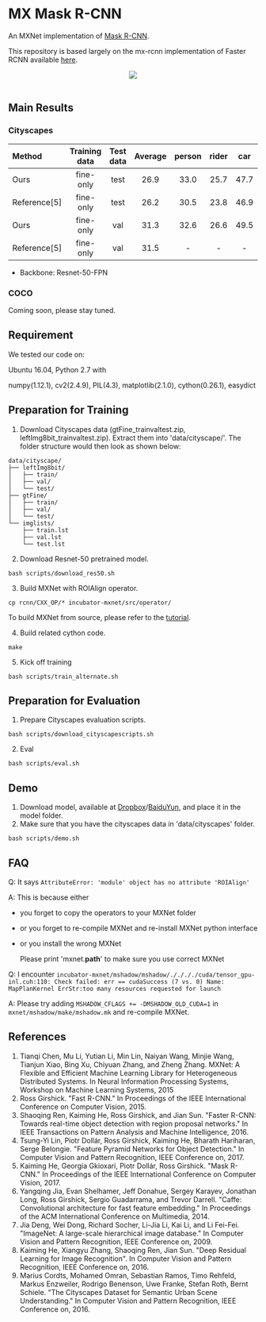 # MX Mask R-CNN
An MXNet implementation of [Mask R-CNN](https://arxiv.org/abs/1703.06870).

This repository is based largely on the mx-rcnn implementation of Faster RCNN available [here](https://github.com/precedenceguo/mx-rcnn).


<div align="center">
<img src="https://github.com/TuSimple/mx-maskrcnn/blob/master/figures/maskrcnn_result.png"><br><br>
</div>


## Main Results


### Cityscapes 

| Method |Training data| Test data| Average | person | rider | car | truck | bus  | train| motorcycle| bicycle|
|:---|:---:|:---:|:---:|:---:|:---:|:---:|:---:|:---:|:---:|:---:|:---:|
| Ours| fine-only |test|26.9|33.0|25.7|47.7|21.6|27.4|23.0|19.9|16.9|
| Reference[5]| fine-only |test|26.2|30.5|23.8|46.9|22.8|32.2|18.6|19.1|16.0|
| Ours | fine-only |val|31.3|32.6|26.6|49.5|26.5|45.4|32.1|17.6|20.4|
| Reference[5]| fine-only |val|31.5| -| -| -| -| -| -| -| -| -| -|

- Backbone: Resnet-50-FPN

### COCO
Coming soon, please stay tuned.

## Requirement

We tested our code on:

Ubuntu 16.04, Python 2.7 with

numpy(1.12.1), cv2(2.4.9), PIL(4.3), matplotlib(2.1.0), cython(0.26.1), easydict

## Preparation for Training

1. Download Cityscapes data (gtFine_trainvaltest.zip, leftImg8bit_trainvaltest.zip). Extract them into 'data/cityscape/'.
 The folder structure would then look as shown below:

```
data/cityscape/
├── leftImg8bit/
│   ├── train/
│   ├── val/
│   └── test/
├── gtFine/
│   ├── train/
│   ├── val/
│   └── test/
└── imglists/
    ├── train.lst
    ├── val.lst
    └── test.lst
```


2. Download Resnet-50 pretrained model.
```
bash scripts/download_res50.sh

```

3. Build MXNet with ROIAlign operator.

```
cp rcnn/CXX_OP/* incubator-mxnet/src/operator/
```

To build MXNet from source, please refer to the [tutorial](https://mxnet.incubator.apache.org/get_started/build_from_source.html).

4. Build related cython code.

```
make
```

5. Kick off training

```
bash scripts/train_alternate.sh
```

## Preparation for Evaluation
1. Prepare Cityscapes evaluation scripts.

```
bash scripts/download_cityscapescripts.sh
```
2. Eval
```
bash scripts/eval.sh
```

## Demo
1. Download model, available at [Dropbox](https://www.dropbox.com/s/zidcbbt7apwg3z6/final-0000.params?dl=0)/[BaiduYun](https://pan.baidu.com/s/1o8n4VMU), and place it in the model folder. 
2. Make sure that you have the cityscapes data in 'data/cityscapes' folder.
```
bash scripts/demo.sh
```
## FAQ
Q: It says `AttributeError: 'module' object has no attribute 'ROIAlign'`

A: This is because either
 - you forget to copy the operators to your MXNet folder
 - or you forget to re-compile MXNet and re-install MXNet python interface
 - or you install the wrong MXNet
 
     Please print 'mxnet.__path__' to make sure you use correct MXNet
     
Q: I encounter `incubator-mxnet/mshadow/mshadow/././././cuda/tensor_gpu-inl.cuh:110: Check failed: err == cudaSuccess (7 vs. 0) Name: MapPlanKernel ErrStr:too many resources requested for launch`

A: Please try adding `MSHADOW_CFLAGS += -DMSHADOW_OLD_CUDA=1` in `mxnet/mshadow/make/mshadow.mk` and re-compile MXNet.

## References
1. Tianqi Chen, Mu Li, Yutian Li, Min Lin, Naiyan Wang, Minjie Wang, Tianjun Xiao, Bing Xu, Chiyuan Zhang, and Zheng Zhang. MXNet: A Flexible and Efficient Machine Learning Library for Heterogeneous Distributed Systems. In Neural Information Processing Systems, Workshop on Machine Learning Systems, 2015
2. Ross Girshick. "Fast R-CNN." In Proceedings of the IEEE International Conference on Computer Vision, 2015.
3. Shaoqing Ren, Kaiming He, Ross Girshick, and Jian Sun. "Faster R-CNN: Towards real-time object detection with region proposal networks." In IEEE Transactions on Pattern Analysis and Machine Intelligence, 2016.
4. Tsung-Yi Lin, Piotr Dollár, Ross Girshick, Kaiming He, Bharath Hariharan, Serge Belongie. "Feature Pyramid Networks for Object Detection." In Computer Vision and Pattern Recognition, IEEE Conference on, 2017.
5. Kaiming He, Georgia Gkioxari, Piotr Dollár, Ross Girshick. "Mask R-CNN." In Proceedings of the IEEE International Conference on Computer Vision, 2017.
4. Yangqing Jia, Evan Shelhamer, Jeff Donahue, Sergey Karayev, Jonathan Long, Ross Girshick, Sergio Guadarrama, and Trevor Darrell. "Caffe: Convolutional architecture for fast feature embedding." In Proceedings of the ACM International Conference on Multimedia, 2014.
5. Jia Deng, Wei Dong, Richard Socher, Li-Jia Li, Kai Li, and Li Fei-Fei. "ImageNet: A large-scale hierarchical image database." In Computer Vision and Pattern Recognition, IEEE Conference on, 2009.
6. Kaiming He, Xiangyu Zhang, Shaoqing Ren, Jian Sun. "Deep Residual Learning for Image Recognition". In Computer Vision and Pattern Recognition, IEEE Conference on, 2016.
7. Marius Cordts, Mohamed Omran, Sebastian Ramos, Timo Rehfeld, Markus Enzweiler, Rodrigo Benenson, Uwe Franke, Stefan Roth, Bernt Schiele. "The Cityscapes Dataset for Semantic Urban Scene Understanding." In Computer Vision and Pattern Recognition, IEEE Conference on, 2016.
